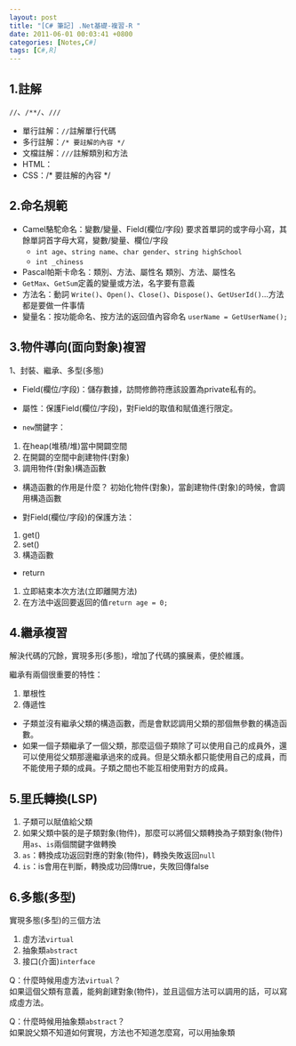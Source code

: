 ```yaml
---
layout: post
title: "[C# 筆記] .Net基礎-複習-R "
date: 2011-06-01 00:03:41 +0800
categories: [Notes,C#]
tags: [C#,R]
---
```



## 1.註解
`//`、`/**/`、`///`
- 單行註解：`//`註解單行代碼
- 多行註解：`/* 要註解的內容 */`
- 文檔註解：`///`註解類別和方法
- HTML：<!--要註解的內容-->
- CSS：/* 要註解的內容 */

## 2.命名規範
- Camel駱駝命名：變數/變量、Field(欄位/字段)
要求首單詞的或字母小寫，其餘單詞首字母大寫，變數/變量、欄位/字段
    - `int age`、`string name`、`char gender`、`string highSchool`
    - `int _chiness`
- Pascal帕斯卡命名：類別、方法、屬性名
類別、方法、屬性名
- `GetMax`、`GetSum`定義的變量或方法，名字要有意義
- 方法名：動詞
`Write()`、`Open()`、`Close()`、`Dispose()`、`GetUserId()`...方法都是要做一件事情
- 變量名：按功能命名、按方法的返回值內容命名
`userName = GetUserName();`

## 3.物件導向(面向對象)複習
1、封裝、繼承、多型(多態)
- Field(欄位/字段)：儲存數據，訪問修飾符應該設置為private私有的。
- 屬性：保護Field(欄位/字段)，對Field的取值和賦值進行限定。

- `new`關鍵字：
1. 在heap(堆積/堆)當中開闢空間
2. 在開闢的空間中創建物件(對象)
3. 調用物件(對象)構造函數

- 構造函數的作用是什麼？
初始化物件(對象)，當創建物件(對象)的時候，會調用構造函數

- 對Field(欄位/字段)的保護方法：
1. get()
2. set()
3. 構造函數

- return
1. 立即結束本次方法(立即離開方法)
2. 在方法中返回要返回的值`return age = 0;`

## 4.繼承複習
解決代碼的冗餘，實現多形(多態)，增加了代碼的擴展素，便於維護。
    
繼承有兩個很重要的特性：
1. 單根性
2. 傳遞性
- 子類並沒有繼承父類的構造函數，而是會默認調用父類的那個無參數的構造函數。
- 如果一個子類繼承了一個父類，那麼這個子類除了可以使用自己的成員外，還可以使用從父類那邊繼承過來的成員。但是父類永都只能使用自己的成員，而不能使用子類的成員。子類之間也不能互相使用對方的成員。

## 5.里氏轉換(LSP)
1. 子類可以賦值給父類
2. 如果父類中裝的是子類對象(物件)，那麼可以將個父類轉換為子類對象(物件)    
用`as`、`is`兩個關鍵字做轉換
3. `as`：轉換成功返回對應的對象(物件)，轉換失敗返回`null`
4. `is`：is會用在判斷，轉換成功回傳true，失敗回傳false

## 6.多態(多型)
實現多態(多型)的三個方法
1. 虛方法`virtual`
2. 抽象類`abstract`
3. 接口(介面)`interface`

Q：什麼時候用虛方法`virtual`？  
如果這個父類有意義，能夠創建對象(物件)，並且這個方法可以調用的話，可以寫成虛方法。

Q：什麼時候用抽象類`abstract`？  
如果說父類不知道如何實現，方法也不知道怎麼寫，可以用抽象類